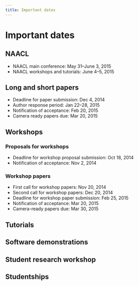 ```yaml
---
title: Important dates
---
```


# Important dates

## NAACL

- NAACL main conference: May 31–June 3, 2015
- NAACL workshops and tutorials: June 4–5, 2015

## Long and short papers

- Deadline for paper submission: Dec 4, 2014
- Author response period: Jan 22–28, 2015
- Notification of acceptance: Feb 20, 2015
- Camera ready papers due: Mar 20, 2015

## Workshops

### Proposals for workshops

- Deadline for workshop proposal submission: Oct 18, 2014
- Notification of acceptance: Nov 2, 2014

### Workshop papers

- First call for workshop papers: Nov 20, 2014
- Second call for workshop papers: Dec 20, 2014
- Deadline for workshop paper submission: Feb 25, 2015
- Notification of acceptance: Mar 20, 2015
- Camera-ready papers due: Mar 30, 2015

## Tutorials

## Software demonstrations

## Student research workshop

## Studentships
